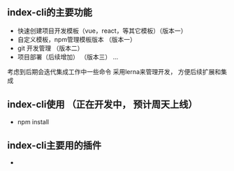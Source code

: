 ## index-cli的主要功能


- 快速创建项目开发模板（vue，react，等其它模板）（版本一）
- 自定义模板，npm管理模板版本 （版本一）
- git 开发管理 （版本二）
- 项目部署（后续增加） （版本三）
...

考虑到后期会迭代集成工作中一些命令
采用lerna来管理开发， 方便后续扩展和集成


## index-cli使用 （正在开发中， 预计周天上线）

- npm install





## index-cli主要用的插件

- 
